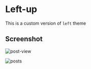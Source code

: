 # Left-up

This is a custom version of `left` theme

## Screenshot

![post-view](/screenshots/post-view.png)

![posts](/screenshots/posts.png)
